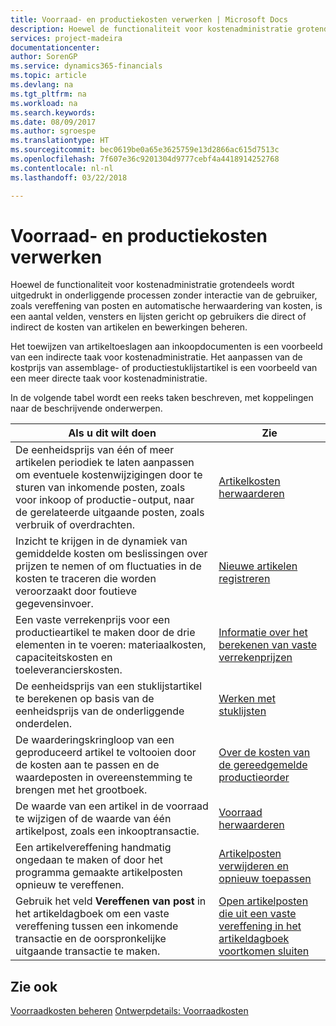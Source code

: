 ```yaml
---
title: Voorraad- en productiekosten verwerken | Microsoft Docs
description: Hoewel de functionaliteit voor kostenadministratie grotendeels wordt uitgedrukt in onderliggende processen zonder interactie van de gebruiker, zoals vereffening van posten en automatische herwaardering van kosten, is een aantal velden, vensters en lijsten gericht op gebruikers die direct of indirect de kosten van artikelen en bewerkingen beheren.
services: project-madeira
documentationcenter: 
author: SorenGP
ms.service: dynamics365-financials
ms.topic: article
ms.devlang: na
ms.tgt_pltfrm: na
ms.workload: na
ms.search.keywords: 
ms.date: 08/09/2017
ms.author: sgroespe
ms.translationtype: HT
ms.sourcegitcommit: bec0619be0a65e3625759e13d2866ac615d7513c
ms.openlocfilehash: 7f607e36c9201304d9777cebf4a4418914252768
ms.contentlocale: nl-nl
ms.lasthandoff: 03/22/2018

---
```

# <a name="handling-inventory-and-manufacturing-costs"></a>Voorraad- en productiekosten verwerken
Hoewel de functionaliteit voor kostenadministratie grotendeels wordt uitgedrukt in onderliggende processen zonder interactie van de gebruiker, zoals vereffening van posten en automatische herwaardering van kosten, is een aantal velden, vensters en lijsten gericht op gebruikers die direct of indirect de kosten van artikelen en bewerkingen beheren.  

 Het toewijzen van artikeltoeslagen aan inkoopdocumenten is een voorbeeld van een indirecte taak voor kostenadministratie. Het aanpassen van de kostprijs van assemblage- of productiestuklijstartikel is een voorbeeld van een meer directe taak voor kostenadministratie.  

 In de volgende tabel wordt een reeks taken beschreven, met koppelingen naar de beschrijvende onderwerpen.   

|**Als u dit wilt doen**|**Zie**|  
|------------|-------------|  
|De eenheidsprijs van één of meer artikelen periodiek te laten aanpassen om eventuele kostenwijzigingen door te sturen van inkomende posten, zoals voor inkoop of productie-output, naar de gerelateerde uitgaande posten, zoals verbruik of overdrachten.|[Artikelkosten herwaarderen](inventory-how-adjust-item-costs.md)|  
|Inzicht te krijgen in de dynamiek van gemiddelde kosten om beslissingen over prijzen te nemen of om fluctuaties in de kosten te traceren die worden veroorzaakt door foutieve gegevensinvoer.|[Nieuwe artikelen registreren](inventory-how-register-new-items.md)|  
|Een vaste verrekenprijs voor een productieartikel te maken door de drie elementen in te voeren: materiaalkosten, capaciteitskosten en toeleverancierskosten.|[Informatie over het berekenen van vaste verrekenprijzen](finance-about-calculating-standard-cost.md)|  
|De eenheidsprijs van een stuklijstartikel te berekenen op basis van de eenheidsprijs van de onderliggende onderdelen.|[Werken met stuklijsten](inventory-how-work-BOMs.md)|  
|De waarderingskringloop van een geproduceerd artikel te voltooien door de kosten aan te passen en de waardeposten in overeenstemming te brengen met het grootboek.|[Over de kosten van de gereedgemelde productieorder](finance-about-finished-production-order-costs.md)|  
|De waarde van een artikel in de voorraad te wijzigen of de waarde van één artikelpost, zoals een inkooptransactie.|[Voorraad herwaarderen](inventory-how-revalue-inventory.md)|
|Een artikelvereffening handmatig ongedaan te maken of door het programma gemaakte artikelposten opnieuw te vereffenen.|[Artikelposten verwijderen en opnieuw toepassen](finance-how-to-remove-and-reapply-item-entries.md)|  
|Gebruik het veld **Vereffenen van post** in het artikeldagboek om een vaste vereffening tussen een inkomende transactie en de oorspronkelijke uitgaande transactie te maken.|[Open artikelposten die uit een vaste vereffening in het artikeldagboek voortkomen sluiten](finance-how-to-close-open-item-ledger-entries-resulting-from-fixed-application-in-the-item-journal.md)|  

## <a name="see-also"></a>Zie ook  
[Voorraadkosten beheren](finance-manage-inventory-costs.md)
[Ontwerpdetails: Voorraadkosten](design-details-inventory-costing.md)

